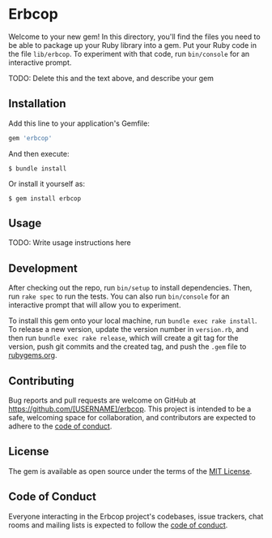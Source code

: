 # Erbcop

Welcome to your new gem! In this directory, you'll find the files you need to be able to package up your Ruby library into a gem. Put your Ruby code in the file `lib/erbcop`. To experiment with that code, run `bin/console` for an interactive prompt.

TODO: Delete this and the text above, and describe your gem

## Installation

Add this line to your application's Gemfile:

```ruby
gem 'erbcop'
```

And then execute:

    $ bundle install

Or install it yourself as:

    $ gem install erbcop

## Usage

TODO: Write usage instructions here

## Development

After checking out the repo, run `bin/setup` to install dependencies. Then, run `rake spec` to run the tests. You can also run `bin/console` for an interactive prompt that will allow you to experiment.

To install this gem onto your local machine, run `bundle exec rake install`. To release a new version, update the version number in `version.rb`, and then run `bundle exec rake release`, which will create a git tag for the version, push git commits and the created tag, and push the `.gem` file to [rubygems.org](https://rubygems.org).

## Contributing

Bug reports and pull requests are welcome on GitHub at https://github.com/[USERNAME]/erbcop. This project is intended to be a safe, welcoming space for collaboration, and contributors are expected to adhere to the [code of conduct](https://github.com/[USERNAME]/erbcop/blob/master/CODE_OF_CONDUCT.md).

## License

The gem is available as open source under the terms of the [MIT License](https://opensource.org/licenses/MIT).

## Code of Conduct

Everyone interacting in the Erbcop project's codebases, issue trackers, chat rooms and mailing lists is expected to follow the [code of conduct](https://github.com/[USERNAME]/erbcop/blob/master/CODE_OF_CONDUCT.md).
